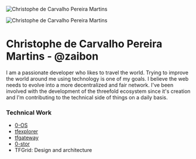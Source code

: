 ![Christophe de Carvalho Pereira Martins](../grid_council/img/christophe_dcpm.jpg)

![Christophe de Carvalho Pereira Martins](https://vimeo.com/434726348)

# Christophe de Carvalho Pereira Martins - @zaibon

I am a passionate developer who likes to travel the world. Trying to improve the world around me using technology is one of my goals.
I believe the web needs to evolve into a more decentralized and fair network. I've been involved with the development of the threefold ecosystem since it's creation and I'm contributing to the technical side of things on a daily basis.

### Technical Work
- [0-OS](https://github.com/threefoldtech/zos)
- [tfexplorer](https://github.com/threefoldtech/tfexplorer)
- [tfgateway](https://github.com/threefoldtech/tfgateway)
- [0-stor](https://github.com/threefoldtech/0-stor/)
- TFGrid: Design and architecture
